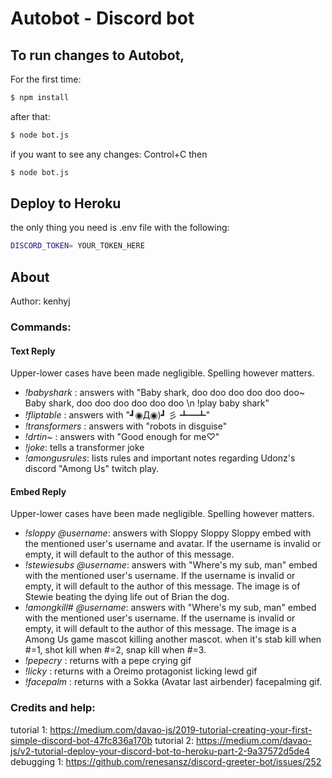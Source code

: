 # Autobot - Discord bot

## To run changes to Autobot,

For the first time:

```bash
$ npm install
```

after that:

```bash
$ node bot.js
```

if you want to see any changes: Control+C
then

```bash
$ node bot.js
```

## Deploy to Heroku

the only thing you need is .env file
with the following:

```bash
DISCORD_TOKEN= YOUR_TOKEN_HERE
```

## About

Author: kenhyj

### Commands:

#### Text Reply

Upper-lower cases have been made negligible. Spelling however matters.

- _!babyshark_ : answers with "Baby shark, doo doo doo doo doo doo~ Baby shark, doo doo doo doo doo doo \n !play baby shark"
- _!fliptable_ : answers with "┛◉Д◉)┛ 彡 ┻━┻"
- _!transformers_ : answers with "robots in disguise"
- _!drtin~_ : answers with "Good enough for me♡"
- _!joke_: tells a transformer joke
- _!amongusrules_: lists rules and important notes regarding Udonz's discord "Among Us" twitch play.

#### Embed Reply

Upper-lower cases have been made negligible. Spelling however matters.

- _!sloppy_ _@username_: answers with Sloppy Sloppy Sloppy embed with the mentioned user's username and avatar. If the username is invalid or empty, it will default to the author of this message.
- _!stewiesubs_ _@username_: answers with "Where's my sub, man" embed with the mentioned user's username. If the username is invalid or empty, it will default to the author of this message. The image is of Stewie beating the dying life out of Brian the dog.
- _!amongkill#_ _@username_: answers with "Where's my sub, man" embed with the mentioned user's username. If the username is invalid or empty, it will default to the author of this message. The image is a Among Us game mascot killing another mascot. when it's stab kill when #=1, shot kill when #=2, snap kill when #=3.
- _!pepecry_ : returns with a pepe crying gif
- _!licky_ : returns with a Oreimo protagonist licking lewd gif
- _!facepalm_ : returns with a Sokka (Avatar last airbender) facepalming gif.

### Credits and help:

tutorial 1: https://medium.com/davao-js/2019-tutorial-creating-your-first-simple-discord-bot-47fc836a170b
tutorial 2: https://medium.com/davao-js/v2-tutorial-deploy-your-discord-bot-to-heroku-part-2-9a37572d5de4
debugging 1: https://github.com/renesansz/discord-greeter-bot/issues/252

